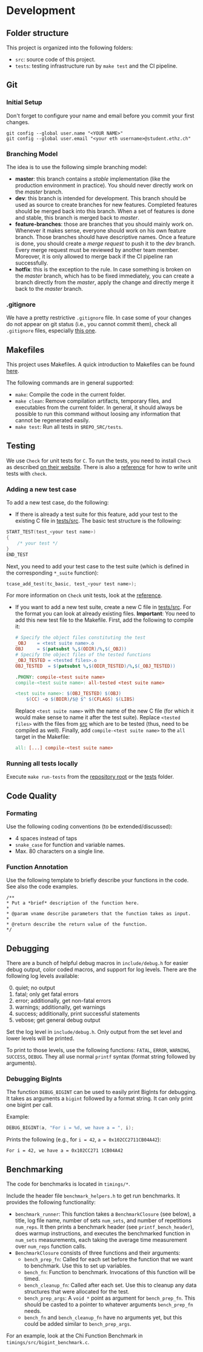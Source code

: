 # Development
## Folder structure
This project is organized into the following folders:
- `src`: source code of this project.
- `tests`: testing infrastructure run by `make test` and the CI pipeline.

## Git
### Initial Setup
Don't forget to configure your name and email before you commit your first changes.
```
git config --global user.name "<YOUR NAME>"
git config --global user.email "<your eth username>@student.ethz.ch"
```

### Branching Model
The idea is to use the following simple branching model:
- **master**: this branch contains a _stable_ implementation (like the production environment in practice). You should never directly work on the _master_ branch.
- **dev**: this branch is intended for development. This branch should be used as source to create branches for new features. Completed features should be merged back into this branch. When a set of features is done and stable, this branch is merged back to _master_.
- **feature-branches**: those are branches that you should mainly work on. Whenever it makes sense, everyone should work on his own feature branch. Those branches should have descriptive names. Once a feature is done, you should create a _merge request_ to push it to the _dev_ branch. Every merge request must be reviewed by another team member. Moreover, it is only allowed to merge back if the CI pipeline ran successfully.
- **hotfix**: this is the exception to the rule. In case something is broken on the _master_ branch, which has to be fixed immediately, you can create a  branch directly from the _master_, apply the change and directly merge it back to the _master_ branch.

### .gitignore
We have a pretty restrictive `.gitignore` file. In case some of your changes do not appear on git status (i.e., you cannot commit them), check all `.gitignore` files, especially [this one](./.gitignore).

## Makefiles
This project uses Makefiles. A quick introduction to Makefiles can be found [here](https://www.cs.colby.edu/maxwell/courses/tutorials/maketutor/).

The following commands are in general supported:
- `make`: Compile the code in the current folder.
- `make clean`: Remove compilation artifacts, temporary files, and executables from the current folder. In general, it should always be possible to run this command without loosing any information that cannot be regenerated easily.
- `make test`: Run all tests in `$REPO_SRC/tests`.

## Testing
We use `Check` for unit tests for `C`. To run the tests, you need to install `Check` as described [on their website](https://libcheck.github.io/check/web/install.html). There is also a [reference](https://libcheck.github.io/check/doc/check_html/index.html) for how to write unit tests with `check`.

### Adding a new test case
To add a new test case, do the following:

- If there is already a test suite for this feature, add your test to the existing C file in [tests/src](tests/src). The basic test structure is the following:
```C
START_TEST(test_<your test name>)
{
    /* your test */
}
END_TEST
```
Next, you need to add your test case to the test suite (which is defined in the corresponding `*_suite` function):
```C
tcase_add_test(tc_basic, test_<your test name>);
```
For more information on `Check` unit tests, look at the [reference](https://libcheck.github.io/check/doc/check_html/index.html).
- If you want to add a new test suite, create a new C file in [tests/src](tests/src). For the format you can look at already existing files.
    **Important**: You need to add this new test file to the Makefile. First, add the following to compile it:
    ```Makefile
    # Specify the object files constituting the test
    _OBJ	= <test suite name>.o
    OBJ 	= $(patsubst %,$(ODIR)/%,$(_OBJ))
    # Specify the object files of the tested functions
    _OBJ_TESTED = <tested files>.o
    OBJ_TESTED 	= $(patsubst %,$(ODIR_TESTED)/%,$(_OBJ_TESTED))

    .PHONY: compile-<test suite name>
    compile-<test suite name>: all-tested <test suite name>

    <test suite name>: $(OBJ_TESTED) $(OBJ)
    	$(CC) -o $(BDIR)/$@ $^ $(CFLAGS) $(LIBS)
    ```
    Replace `<test suite name>` with the name of the new C file (for which it would make sense to name it after the test suite). Replace `<tested files>` with the files from [src](./src) which are to be tested (thus, need to be compiled as well).
    Finally, add `compile-<test suite name>` to the `all` target in the Makefile:
    ```Makefile
    all: [...] compile-<test suite name>
    ```

### Running all tests locally
Execute `make run-tests` from the [repository root](./) or the [tests](./tests) folder.

## Code Quality
### Formating
Use the following coding conventions (to be extended/discussed):
- 4 spaces instead of taps
- `snake_case` for function and variable names.
- Max. 80 characters on a single line.

### Function Annotation
Use the following template to briefly describe your functions in the code. See also the code examples.
```
/**
* Put a *brief* description of the function here.
*
* @param vname describe parameters that the function takes as input.
*
* @return describe the return value of the function.
*/
```

## Debugging
There are a bunch of helpful debug macros in `include/debug.h` for easier debug output, color coded macros, and support for log levels. There are the following log levels available:

0. quiet; no output
1. fatal; only get fatal errors
2. error; additionally, get non-fatal errors
3. warnings; additionally, get warnings
4. success; additionally, print successful statements
5. vebose; get general debug output

Set the log level in `include/debug.h`. Only output from the set level and lower levels will be printed.

To print to those levels, use the following functions: `FATAL`, `ERROR`, `WARNING`, `SUCCESS`, `DEBUG`. They all use normal `printf` syntax (format string followed by arguments).

### Debugging BigInts
The function `DEBUG_BIGINT` can be used to easily print BigInts for debugging. It takes as arguments a `bigint` followed by a format string. It can only print one bigint per call.

Example:
```C
DEBUG_BIGINT(a, "For i = %d, we have a = ", i);
```
Prints the following (e.g., for `i = 42`, `a = 0x102CC2711CB04A42`):
```text
For i = 42, we have a = 0x102CC271 1CB04A42
```

## Benchmarking
The code for benchmarks is located in `timings/*`.

Include the header file `benchmark_helpers.h` to get run benchmarks. It provides the following functionality:

- `benchmark_runner`: This function takes a `BenchmarkClosure` (see below), a title, log file name, number of sets `num_sets`, and number of repetitions `num_reps`. It then prints a benchmark header (see `printf_bench_header`), does warmup instructions, and executes the benchmarked function in `num_sets` measurements, each taking the average time measurement over `num_reps` function calls.
- `BenchmarkClosure` consists of three functions and their arguments:
    - `bench_prep_fn`: Called for each set before the function that we want to benchmark. Use this to set up variables.
    - `bench_fn`: Function to benchmark. Invocations of this function will be timed.
    - `bench_cleanup_fn`: Called after each set. Use this to cleanup any data structures that were allocated for the test.
    - `bench_prep_args`: A `void *` point as argument for `bench_prep_fn`. This should be casted to a pointer to whatever arguments `bench_prep_fn` needs.
    - `bench_fn` and `bench_cleanup_fn` have no arguments yet, but this could be added similar to `bench_prep_args`.

For an example, look at the Chi Function Benchmark in `timings/src/bigint_benchmark.c`.
